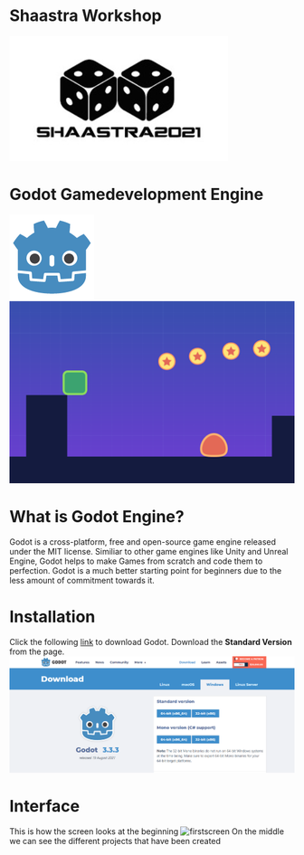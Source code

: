 # Shaastra Workshop
![Shaastra_logo](Images/shaastra_logo.jpg)

# Godot Gamedevelopment Engine
![Godot Logo](Images/Godot_Logo.png)           
![Godot_Game](Images/Godot_Game.png)

# What is Godot Engine?
Godot is a cross-platform, free and open-source game engine released under the MIT license. Similiar to other game engines like Unity and Unreal Engine, Godot helps to make Games from scratch and code them to perfection. Godot is a much better starting point for beginners due to the less amount of commitment towards it.

# Installation
Click the following [link](https://godotengine.org/download) to download Godot. Download the <b> Standard Version </b> from the page.
![webpage](Images/godot_page.png)

# Interface
This is how the screen looks at the beginning
![firstscreen](Images/firtscreen.png)
On the middle we can see the different projects that have been created
